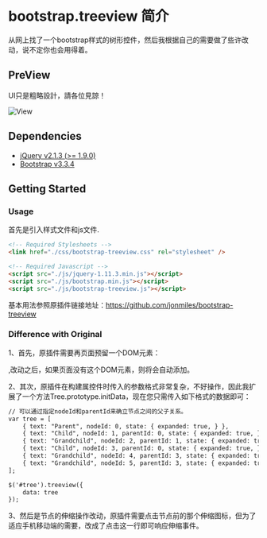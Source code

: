 # bootstrap.treeview 简介

从网上找了一个bootstrap样式的树形控件，然后我根据自己的需要做了些许改动，说不定你也会用得着。

## PreView

UI只是粗略設計，請各位見諒！

![View](https://github.com/aphy358/bootstrap.treeview-/blob/master/img/screenshot.jpg)


## Dependencies

- [jQuery v2.1.3 (>= 1.9.0)](http://jquery.com/)
- [Bootstrap v3.3.4](http://getbootstrap.com)
 

## Getting Started

### Usage

首先是引入样式文件和js文件.

```html
<!-- Required Stylesheets -->
<link href="./css/bootstrap-treeview.css" rel="stylesheet" />

<!-- Required Javascript -->
<script src="./js/jquery-1.11.3.min.js"></script>
<script src="./js/bootstrap.min.js"></script>
<script src="./js/bootstrap-treeview.js"></script>
```

基本用法参照原插件链接地址：https://github.com/jonmiles/bootstrap-treeview

### Difference with Original

1、首先，原插件需要再页面预留一个DOM元素：<div id="tree"></div>,改动之后，如果页面没有这个DOM元素，则将会自动添加。
	
2、其次，原插件在构建属控件时传入的参数格式非常复杂，不好操作，因此我扩展了一个方法Tree.prototype.initData，现在您只需传入如下格式的数据即可：

```html
// 可以通过指定nodeId和parentId来确立节点之间的父子关系。
var tree = [
    { text: "Parent", nodeId: 0, state: { expanded: true, } },
    { text: "Child", nodeId: 1, parentId: 0, state: { expanded: true, } },
    { text: "Grandchild", nodeId: 2, parentId: 1, state: { expanded: true, }, isLeaf: true, },
    { text: "Child", nodeId: 3, parentId: 0, state: { expanded: true, } },
    { text: "Grandchild", nodeId: 4, parentId: 3, state: { expanded: true, }, isLeaf: true, },
    { text: "Grandchild", nodeId: 5, parentId: 3, state: { expanded: true, }, isLeaf: true, },
];

$('#tree').treeview({
    data: tree
});

```

3、然后是节点的伸缩操作改动，原插件需要点击节点前的那个伸缩图标，但为了适应手机移动端的需要，改成了点击这一行即可响应伸缩事件。
